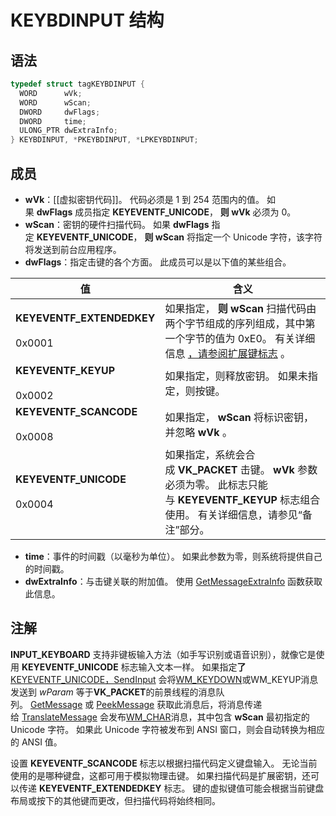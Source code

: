 # KEYBDINPUT 结构 

## 语法

```C++
typedef struct tagKEYBDINPUT {
  WORD      wVk;
  WORD      wScan;
  DWORD     dwFlags;
  DWORD     time;
  ULONG_PTR dwExtraInfo;
} KEYBDINPUT, *PKEYBDINPUT, *LPKEYBDINPUT;
```

## 成员

- **wVk**：[[虚拟密钥代码]]。 代码必须是 1 到 254 范围内的值。 如果 **dwFlags** 成员指定 **KEYEVENTF_UNICODE**， **则 wVk** 必须为 0。
- **wScan**：密钥的硬件扫描代码。 如果 **dwFlags** 指定 **KEYEVENTF_UNICODE**， **则 wScan** 将指定一个 Unicode 字符，该字符将发送到前台应用程序。
- **dwFlags**：指定击键的各个方面。 此成员可以是以下值的某些组合。

| 值                                       | 含义                                                                                                                                                                        |
| --------------------------------------- | ------------------------------------------------------------------------------------------------------------------------------------------------------------------------- |
| **KEYEVENTF_EXTENDEDKEY**<br><br>0x0001 | 如果指定， **则 wScan** 扫描代码由两个字节组成的序列组成，其中第一个字节的值为 0xE0。 有关详细信息 [，请参阅扩展键标志](https://learn.microsoft.com/zh-cn/windows/win32/inputdev/about-keyboard-input#extended-key-flag) 。 |
| **KEYEVENTF_KEYUP**<br><br>0x0002       | 如果指定，则释放密钥。 如果未指定，则按键。                                                                                                                                                    |
| **KEYEVENTF_SCANCODE**<br><br>0x0008    | 如果指定， **wScan** 将标识密钥，并忽略 **wVk** 。                                                                                                                                       |
| **KEYEVENTF_UNICODE**<br><br>0x0004     | 如果指定，系统会合成 **VK_PACKET** 击键。 **wVk** 参数必须为零。 此标志只能与 **KEYEVENTF_KEYUP** 标志组合使用。 有关详细信息，请参见“备注”部分。                                                                         |

- **time**：事件的时间戳（以毫秒为单位）。 如果此参数为零，则系统将提供自己的时间戳。
- **dwExtraInfo**：与击键关联的附加值。 使用 [GetMessageExtraInfo](https://learn.microsoft.com/zh-cn/windows/desktop/api/winuser/nf-winuser-getmessageextrainfo) 函数获取此信息。

## 注解

**INPUT_KEYBOARD** 支持非键板输入方法（如手写识别或语音识别），就像它是使用 **KEYEVENTF_UNICODE** 标志输入文本一样。 如果指定[](https://learn.microsoft.com/zh-cn/windows/desktop/inputdev/wm-keyup)**了**[KEYEVENTF_UNICODE，SendInput](https://learn.microsoft.com/zh-cn/windows/desktop/api/winuser/nf-winuser-sendinput) 会将[WM_KEYDOWN](https://learn.microsoft.com/zh-cn/windows/desktop/inputdev/wm-keydown)或WM_KEYUP消息发送到 _wParam_ 等于**VK_PACKET**的前景线程的消息队列。 [GetMessage](https://learn.microsoft.com/zh-cn/windows/desktop/api/winuser/nf-winuser-getmessage) 或 [PeekMessage](https://learn.microsoft.com/zh-cn/windows/desktop/api/winuser/nf-winuser-peekmessagea) 获取此消息后，将消息传递给 [TranslateMessage](https://learn.microsoft.com/zh-cn/windows/desktop/api/winuser/nf-winuser-translatemessage) 会发布[WM_CHAR](https://learn.microsoft.com/zh-cn/windows/desktop/inputdev/wm-char)消息，其中包含 **wScan** 最初指定的 Unicode 字符。 如果此 Unicode 字符被发布到 ANSI 窗口，则会自动转换为相应的 ANSI 值。

设置 **KEYEVENTF_SCANCODE** 标志以根据扫描代码定义键盘输入。 无论当前使用的是哪种键盘，这都可用于模拟物理击键。 如果扫描代码是扩展密钥，还可以传递 **KEYEVENTF_EXTENDEDKEY** 标志。 键的虚拟键值可能会根据当前键盘布局或按下的其他键而更改，但扫描代码将始终相同。
